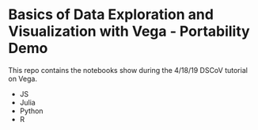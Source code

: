 # Basics of Data Exploration and Visualization with Vega - Portability Demo

This repo contains the notebooks show during the 4/18/19 DSCoV tutorial on Vega.

* JS
* Julia
* Python
* R
